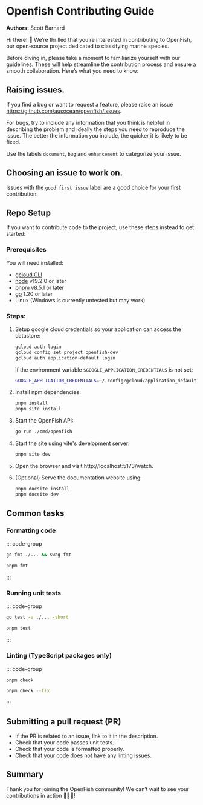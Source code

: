 # Openfish Contributing Guide
**Authors:** Scott Barnard

Hi there! 👋 We’re thrilled that you’re interested in contributing to OpenFish, our open-source project dedicated to classifying marine species.

Before diving in, please take a moment to familiarize yourself with our guidelines. These will help streamline the contribution process and ensure a smooth collaboration. Here’s what you need to know:

## Raising issues.
If you find a bug or want to request a feature, please raise an issue https://github.com/ausocean/openfish/issues.

For bugs, try to include any information that you think is helpful in describing the problem and ideally the steps you need to reproduce the issue. The better the information you include, the quicker it is likely to be fixed.

Use the labels `document`, `bug` and `enhancement` to categorize your issue.

## Choosing an issue to work on.
Issues with the `good first issue` label are a good choice for your first contribution.

## Repo Setup
If you want to contribute code to the project, use these steps instead to get started:

### Prerequisites
You will need installed:
- [gcloud CLI](https://cloud.google.com/sdk/docs/install)
- [node](https://nodejs.org/en) v19.2.0 or later
- [pnpm](https://pnpm.io/) v8.5.1 or later
- [go](https://go.dev/) 1.20 or later
- Linux (Windows is currently untested but may work)

### Steps:
1) Setup google cloud credentials so your application can access the datastore:
   ```bash
   gcloud auth login
   gcloud config set project openfish-dev
   gcloud auth application-default login
   ```
   if the environment variable `$GOOGLE_APPLICATION_CREDENTIALS` is not set:
   ```bash
   GOOGLE_APPLICATION_CREDENTIALS=~/.config/gcloud/application_default_credentials.json
   ```

2) Install npm dependencies:
   ```bash
   pnpm install
   pnpm site install
   ```

3) Start the OpenFish API:
   ```bash
   go run ./cmd/openfish
   ```

4) Start the site using vite's development server:
   ```bash
   pnpm site dev
   ```

5) Open the browser and visit http://localhost:5173/watch.

6) (Optional) Serve the documentation website using:
    ```bash
    pnpm docsite install
    pnpm docsite dev
    ```

## Common tasks
### Formatting code
::: code-group
```bash [Go packages]
go fmt ./... && swag fmt
```
```bash [TypeScript packages]
pnpm fmt
```
:::

### Running unit tests
::: code-group
```bash [Go packages]
go test -v ./... -short
```
```bash [TypeScript packages]
pnpm test
```
:::

### Linting (TypeScript packages only)
::: code-group
```bash [Checking code]
pnpm check
```
```bash [Applying fixes automatically]
pnpm check --fix
```
:::

## Submitting a pull request (PR)
- If the PR is related to an issue, link to it in the description.
- Check that your code passes unit tests.
- Check that your code is formatted properly.
- Check that your code does not have any linting issues.

## Summary
Thank you for joining the OpenFish community! We can’t wait to see your contributions in action 🌊🐠🦑!
